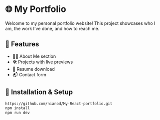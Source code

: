 # 🌐 My Portfolio

Welcome to my personal portfolio website! This project showcases who I am, the work I've done, and how to reach me.


## 📂 Features

- 🧑‍💻 About Me section  
- 🛠️ Projects with live previews  
- 📄 Resume download  
- 📬 Contact form 


## 🔧 Installation & Setup

```bash
https://github.com/nianod/My-React-portfolio.git
npm install
npm run dev
